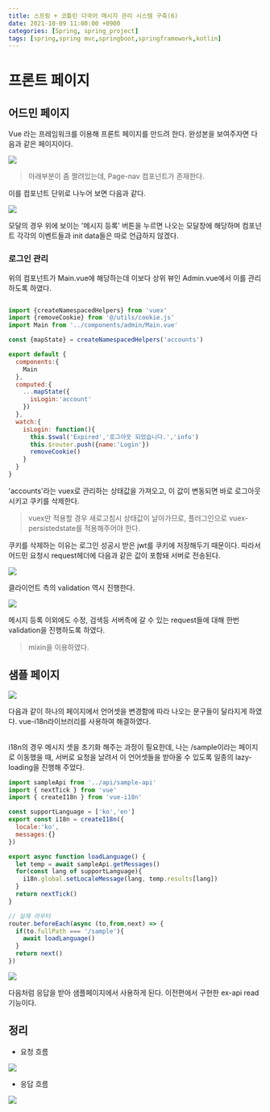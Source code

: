 ```yaml
---
title: 스프링 + 코틀린 다국어 메시지 관리 시스템 구축(6)
date: 2021-10-09 11:00:00 +0900
categories: [Spring, spring_project]
tags: [spring,spring mvc,springboot,springframework,kotlin]
---
```


# 프론트 페이지

## 어드민 페이지

Vue 라는 프레임워크를 이용해 프론트 페이지를 만드려 한다. 완성본을 보여주자면 다음과 같은 페이지이다.
 
<img src="/assets/img/multilangproject/5.JPG">

> 아래부분이 좀 짤려있는데, Page-nav 컴포넌트가 존재한다.

이를 컴포넌트 단위로 나누어 보면 다음과 같다.

<img src="/assets/img/multilangproject/4.JPG">

모달의 경우 위에 보이는 '메시지 등록' 버튼을 누르면 나오는 모달창에 해당하며 컴포넌트 각각의 이벤트들과 init data들은 따로 언급하지 않겠다.

### 로그인 관리

위의 컴포넌트가 Main.vue에 해당하는데 이보다 상위 뷰인 Admin.vue에서 이를 관리하도록 하였다.

```javascript

import {createNamespacedHelpers} from 'vuex'
import {removeCookie} from '@/utils/cookie.js'
import Main from '../components/admin/Main.vue'

const {mapState} = createNamespacedHelpers('accounts')

export default {
  components:{
    Main
  },
  computed:{
    ...mapState({
      isLogin:'account'
    })
  },
  watch:{
    isLogin: function(){
      this.$swal('Expired','로그아웃 되었습니다.','info')
      this.$router.push({name:'Login'})
      removeCookie()
    }
  }
}
```

'accounts'라는 vuex로 관리하는 상태값을 가져오고, 이 값이 변동되면 바로 로그아웃 시키고 쿠키를 삭제한다.
> vuex만 적용할 경우 새로고침시 상태값이 날아가므로, 플러그인으로 vuex-persistedstate를 적용해주어야 한다.

쿠키를 삭제하는 이유는 로그인 성공시 받은 jwt를 쿠키에 저장해두기 때문이다. 따라서 어드민 요청시 request헤더에 다음과 같은
값이 포함돼 서버로 전송된다.

<img src="/assets/img/multilangproject/6.JPG">

클라이언트 측의 validation 역시 진행한다.

<img src="/assets/img/multilangproject/7.JPG">

메시지 등록 이외에도 수정, 검색등 서버측에 갈 수 있는 request들에 대해 한번 validation을 진행하도록 하였다.
> mixin을 이용하였다.

## 샘플 페이지

<img src="/assets/img/multilangproject/8.JPG">

다음과 같이 하나의 페이지에서 언어셋을 변경함에 따라 나오는 문구들이 달라지게 하였다. vue-i18n라이브러리를 사용하여 해결하였다.

<br/>
i18n의 경우 메시지 셋을 초기화 해주는 과정이 필요한데, 나는 /sample이라는 페이지로 이동했을 때, 서버로 요청을 날려서 이 언어셋들을 받아올 수 있도록
일종의 lazy-loading을 진행해 주었다.

```js
import sampleApi from '../api/sample-api'
import { nextTick } from 'vue'
import { createI18n } from 'vue-i18n'

const supportLanguage = ['ko','en']
export const i18n = createI18n({
  locale:'ko',
  messages:{}
})

export async function loadLanguage() {
  let temp = await sampleApi.getMessages()
  for(const lang of supportLanguage){
    i18n.global.setLocaleMessage(lang, temp.results[lang])
  }
  return nextTick()
}
```

```js
// 실제 라우터
router.beforeEach(async (to,from,next) => {
  if(to.fullPath === '/sample'){
    await loadLanguage()
  }
  return next()
})

```

<img src="/assets/img/multilangproject/9.JPG">

다음처럼 응답을 받아 샘플페이지에서 사용하게 된다. 이전편에서 구현한 ex-api read기능이다.

## 정리

- 요청 흐름

<img src="/assets/img/multilangproject/10.JPG">

- 응답 흐름

<img src="/assets/img/multilangproject/11.JPG">